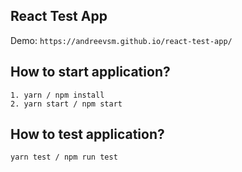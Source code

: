 ## React Test App

Demo: `https://andreevsm.github.io/react-test-app/`

## How to start application?

```
1. yarn / npm install
2. yarn start / npm start
```

## How to test application?
```
yarn test / npm run test
```
